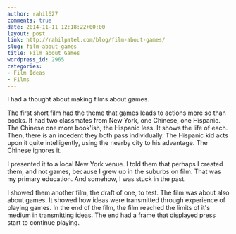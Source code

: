 ```yaml
---
author: rahil627
comments: true
date: 2014-11-11 12:18:22+00:00
layout: post
link: http://rahilpatel.com/blog/film-about-games/
slug: film-about-games
title: Film about Games
wordpress_id: 2965
categories:
- Film Ideas
- Films
---
```


I had a thought about making films about games.

The first short film had the theme that games leads to actions more so than books. It had two classmates from New York, one Chinese, one Hispanic. The Chinese one more book'ish, the Hispanic less. It shows the life of each. Then, there is an incedent they both pass individually. The Hispanic kid acts upon it quite intelligently, using the nearby city to his advantage. The Chinese ignores it.

I presented it to a local New York venue. I told them that perhaps I created them, and not games, because I grew up in the suburbs on film. That was my primary education. And somehow, I was stuck in the past.

I showed them another film, the draft of one, to test. The film was about also about games. It showed how ideas were transmitted through experience of playing games. In the end of the film, the film reached the limits of it's medium in transmitting ideas. The end had a frame that displayed press start to continue playing.
